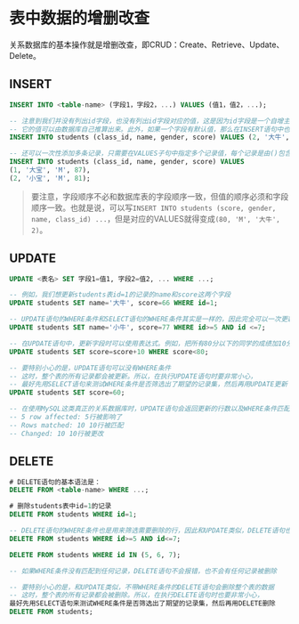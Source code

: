 # 表中数据的增删改查

关系数据库的基本操作就是增删改查，即CRUD：Create、Retrieve、Update、Delete。

## INSERT

```sql
INSERT INTO <table-name> (字段1，字段2，...) VALUES (值1，值2，...);

-- 注意到我们并没有列出id字段，也没有列出id字段对应的值，这是因为id字段是一个自增主键，
-- 它的值可以由数据库自己推算出来。此外，如果一个字段有默认值，那么在INSERT语句中也可以不出现
INSERT INTO students (class_id, name, gender, score) VALUES (2, '大牛', 'M', 80);

-- 还可以一次性添加多条记录，只需要在VALUES子句中指定多个记录值，每个记录是由()包含的一组值.
INSERT INTO students (class_id, name, gender, score) VALUES 
(1, '大宝', 'M', 87),
(2, '小宝', 'M', 81);
```

>要注意，字段顺序不必和数据库表的字段顺序一致，但值的顺序必须和字段顺序一致。也就是说，可以写`INSERT INTO students (score, gender, name, class_id) ...`，但是对应的VALUES就得变成`(80, 'M', '大牛', 2)`。

## UPDATE

```sql
UPDATE <表名> SET 字段1=值1, 字段2=值2, ... WHERE ...;

-- 例如，我们想更新students表id=1的记录的name和score这两个字段
UPDATE students SET name='大牛', score=66 WHERE id=1;

-- UPDATE语句的WHERE条件和SELECT语句的WHERE条件其实是一样的，因此完全可以一次更新多条记录
UPDATE students SET name='小牛', score=77 WHERE id>=5 AND id <=7;

-- 在UPDATE语句中，更新字段时可以使用表达式。例如，把所有80分以下的同学的成绩加10分
UPDATE students SET score=score+10 WHERE score<80;

-- 要特别小心的是，UPDATE语句可以没有WHERE条件
-- 这时，整个表的所有记录都会被更新。所以，在执行UPDATE语句时要非常小心，
-- 最好先用SELECT语句来测试WHERE条件是否筛选出了期望的记录集，然后再用UPDATE更新
UPDATE students SET score=60;

-- 在使用MySQL这类真正的关系数据库时，UPDATE语句会返回更新的行数以及WHERE条件匹配的行数
-- 5 row affected: 5行被影响了
-- Rows matched: 10 10行被匹配
-- Changed: 10 10行被更改
```

## DELETE

```sql
# DELETE语句的基本语法是：
DELETE FROM <table-name> WHERE ...;

# 删除students表中id=1的记录
DELETE FROM students WHERE id=1;

-- DELETE语句的WHERE条件也是用来筛选需要删除的行，因此和UPDATE类似，DELETE语句也可以一次删除多条记录
DELETE FROM students WHERE id>=5 AND id<=7;

DELETE FROM students WHERE id IN (5, 6, 7);

-- 如果WHERE条件没有匹配到任何记录，DELETE语句不会报错，也不会有任何记录被删除

-- 要特别小心的是，和UPDATE类似，不带WHERE条件的DELETE语句会删除整个表的数据
-- 这时，整个表的所有记录都会被删除。所以，在执行DELETE语句时也要非常小心，
最好先用SELECT语句来测试WHERE条件是否筛选出了期望的记录集，然后再用DELETE删除
DELETE FROM students;
```

